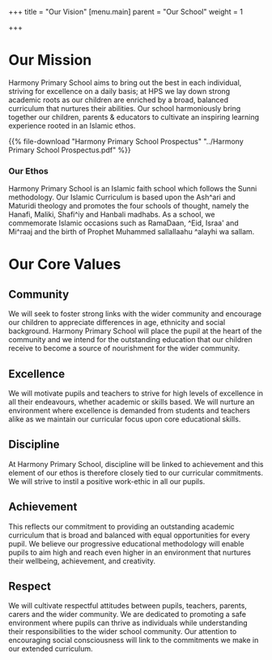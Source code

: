 +++
title = "Our Vision"
[menu.main]
parent = "Our School"
weight = 1

+++
# Our Mission

Harmony Primary School aims to bring out the best in each individual, striving for excellence on a daily basis; at HPS we lay down strong academic roots as our children are enriched by a broad, balanced curriculum that nurtures their abilities. Our school harmoniously bring together our children, parents & educators to cultivate an inspiring learning experience rooted in an Islamic ethos.

{{% file-download "Harmony Primary School Prospectus" "../Harmony Primary School Prospectus.pdf" %}}

### Our Ethos

Harmony Primary School is an Islamic faith school which follows the Sunni methodology. Our Islamic Curriculum is based upon the Ash^ari and Maturidi theology and promotes the four schools of thought, namely the Hanafi, Maliki, Shafi^iy and Hanbali madhabs. As a school, we commemorate Islamic occasions such as RamaDaan, ^Eid, Israa' and Mi^raaj and the birth of Prophet Muhammed sallallaahu ^alayhi wa sallam.

# Our Core Values

## Community

We will seek to foster strong links with the wider community and encourage our children to appreciate differences in age, ethnicity and social background. Harmony Primary School will place the pupil at the heart of the community and we intend for the outstanding education that our children receive to become a source of nourishment for the wider community.

## Excellence

We will motivate pupils and teachers to strive for high levels of excellence in all their endeavours, whether academic or skills based. We will nurture an environment where excellence is demanded from students and teachers alike as we maintain our curricular focus upon core educational skills.

## Discipline

At Harmony Primary School, discipline will be linked to achievement and this element of our ethos is therefore closely tied to our curricular commitments. We will strive to instil a positive work-ethic in all our pupils.

## Achievement

This reflects our commitment to providing an outstanding academic curriculum that is broad and balanced with equal opportunities for every pupil. We believe our progressive educational methodology will enable pupils to aim high and reach even higher in an environment that nurtures their wellbeing, achievement, and creativity.

## Respect

We will cultivate respectful attitudes between pupils, teachers, parents, carers and the wider community. We are dedicated to promoting a safe environment where pupils can thrive as individuals while understanding their responsibilities to the wider school community. Our attention to encouraging social consciousness will link to the commitments we make in our extended curriculum.